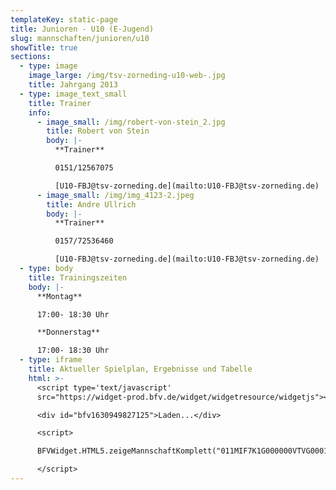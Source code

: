 ```yaml
---
templateKey: static-page
title: Junioren - U10 (E-Jugend)
slug: mannschaften/junioren/u10
showTitle: true
sections:
  - type: image
    image_large: /img/tsv-zorneding-u10-web-.jpg
    title: Jahrgang 2013
  - type: image_text_small
    title: Trainer
    info:
      - image_small: /img/robert-von-stein_2.jpg
        title: Robert von Stein
        body: |-
          **Trainer**

          0151/12567075

          [U10-FBJ@tsv-zorneding.de](mailto:U10-FBJ@tsv-zorneding.de)
      - image_small: /img/img_4123-2.jpeg
        title: Andre Ullrich
        body: |-
          **Trainer**

          0157/72536460

          [U10-FBJ@tsv-zorneding.de](mailto:U10-FBJ@tsv-zorneding.de)
  - type: body
    title: Trainingszeiten
    body: |-
      **Montag**

      17:00- 18:30 Uhr

      **Donnerstag**

      17:00- 18:30 Uhr
  - type: iframe
    title: Aktueller Spielplan, Ergebnisse und Tabelle
    html: >-
      <script type='text/javascript'
      src="https://widget-prod.bfv.de/widget/widgetresource/widgetjs"></script>

      <div id="bfv1630949827125">Laden...</div>

      <script>

      BFVWidget.HTML5.zeigeMannschaftKomplett("011MIF7K1G000000VTVG0001VTR8C1K7", "bfv1630949827125", { height: "800", width: "350", selectedTab:BFVWidget.HTML5.mannschaftTabs.spiele, colorResults: "undefined" , colorNav: "undefined" , colorClubName : "undefined" , backgroundNav: "undefined"});

      </script>
---
```

